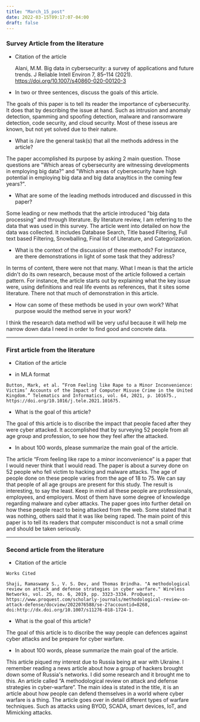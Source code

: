 ```yaml
---
title: "March_15_post"
date: 2022-03-15T09:17:07-04:00
draft: false
---
```


### Survey Article from the literature

 - Citation of the article

    Alani, M.M. Big data in cybersecurity: a survey of applications and future trends. J Reliable Intell Environ 7, 85–114 (2021). https://doi.org/10.1007/s40860-020-00120-3

 - In two or three sentences, discuss the goals of this article.

The goals of this paper is to tell its reader the importance of cybersecurity. It does that by describing the issue at hand. Such as intrusion and anomaly detection, spamming and spoofing detection, malware and ransomware detection, code security, and cloud security. Most of these isseus are known, but not yet solved due to their nature. 

 - What is /are the general task(s) that all the methods address in the article?

 The paper accomplished its purpose by asking 2 main question. Those questions are "Which areas of cybersecurity are witnessing developments in employing big data?" and "Which areas of cybersecurity have high potential in employing big data and big data anayltics in the coming few years?".


 - What are some of the leading methods introduced and discussed in this paper?

 Some leading or new methods that the article introduced "big data processing" and through literature. By literature review, I am referring to the data that was used in this survey. The article went into detailed on how the data was collected. It includes Database Search, Title based Filtering, Full text based Filtering, Snowballing, Final list of Literature, and Categorization.  


 - What is the context of the discussion of these methods? For instance, are there demonstrations in light of some task that they address?

In terms of content, there were not that many. What I mean is that the article didn't do its own research, because most of the article followed a certain pattern. For instance, the article starts out by explaining what the key issue were, using definitions and real life events as references, that it sites some literature. There not that much of demonstration in this article. 


 - How can some of these methods be used in your own work? What purpose would the method serve in your work?


I think the research data method will be very usful because it will help me narrow down data I need in order to find good and concrete data. 


---

### First article from the literature

 - Citation of the article

 - in MLA format 

```
Button, Mark, et al. “From Feeling like Rape to a Minor Inconvenience: Victims’ Accounts of the Impact of Computer Misuse Crime in the United Kingdom.” Telematics and Informatics, vol. 64, 2021, p. 101675., https://doi.org/10.1016/j.tele.2021.101675. 

```

 - What is the goal of this article?

The goal of this article is to discribe the impact that people faced after they were cyber attacked. It accomplished that by surveying 52 people from all age group and profession, to see how they feel after the attacked.

 - In about 100 words, please summarize the main goal of the article.

The article “From feeling like rape to a minor inconvenience” is a paper that I would never think that I would read. The paper is about a survey done on 52 people who fell victim to hacking and malware attacks. The age of people done on these people varies from the age of 18 to 75. We can say that people of all age groups are present for this study. The result is interesting, to say the least. Keep in mind all these people are professionals, employees, and employers. Most of them have some degree of knowledge regarding malware and cyber attacks. The paper goes into further detail on how these people react to being attacked from the web. Some stated that it was nothing, others said that it was like being raped. The main point of this paper is to tell its readers that computer misconduct is not a small crime and should be taken seriously. 


---

### Second article from the literature

 - Citation of the article

```
Works Cited

Shaji, Ramaswamy S., V. S. Dev, and Thomas Brindha. "A methodological review on attack and defense strategies in cyber warfare." Wireless Networks, vol. 25, no. 6, 2019, pp. 3323-3334. ProQuest, https://www.proquest.com/scholarly-journals/methodological-review-on-attack-defense/docview/2022076588/se-2?accountid=8268, doi:http://dx.doi.org/10.1007/s11276-018-1724-1.
``` 
 - What is the goal of this article?

The goal of this article is to discribe the way people can defences against cyber attacks and be prepare for cyber warfare. 

 - In about 100 words, please summarize the main goal of the article.

This article piqued my interest due to Russia being at war with Ukraine. I remember reading a news article about how a group of hackers brought down some of Russia's networks. I did some research and it brought me to this. An article called “A methodological review on attack and defense strategies in cyber-warfare”. The main idea is stated in the title, it is an article about how people can defend themselves in a world where cyber warfare is a thing. The article goes over in detail different types of warfare techniques. Such as attacks using BYOD, SCADA, smart devices, IoT, and  Mimicking attacks. 

